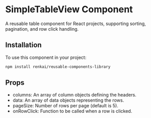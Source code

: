 # SimpleTableView Component

A reusable table component for React projects, supporting sorting, pagination, and row click handling.

## Installation

To use this component in your project:

```bash
npm install renkai/reusable-components-library
```

## Props

- columns: An array of column objects defining the headers.
- data: An array of data objects representing the rows.
- pageSize: Number of rows per page (default is 5).
- onRowClick: Function to be called when a row is clicked.
